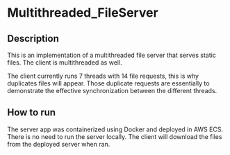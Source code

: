 # Multithreaded_FileServer

## Description
This is an implementation of a multithreaded file server that serves static files.
The client is multithreaded as well.

The client currently runs 7 threads with 14 file requests, this is why duplicates files will appear. Those duplicate requests are essentially to demonstrate the effective synchronization between the different threads.

## How to run
The server app was containerized using Docker and deployed in AWS ECS. There is no need to run the server locally. The client will download the files from the deployed server when ran.

